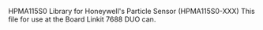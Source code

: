 HPMA115S0
Library for Honeywell's Particle Sensor (HPMA115S0-XXX)
This file for use at the Board Linkit 7688 DUO can.
